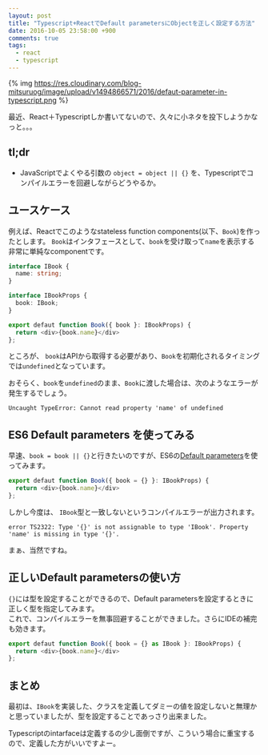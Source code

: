 ```yaml
---
layout: post
title: "Typescript+ReactでDefault parametersにObjectを正しく設定する方法"
date: 2016-10-05 23:58:00 +900
comments: true
tags:
  - react
  - typescript
---
```


{% img https://res.cloudinary.com/blog-mitsuruog/image/upload/v1494866571/2016/defaut-parameter-in-typescript.png %}

最近、React＋Typescriptしか書いてないので、久々に小ネタを投下しようかなっと。。。

<!-- more -->

## tl;dr

- JavaScriptでよくやる引数の `object = object || {}` を、Typescriptでコンパイルエラーを回避しながらどうやるか。
 
## ユースケース

例えば、Reactでこのようなstateless function components(以下、`Book`)を作ったとします。
`Book`はインタフェースとして、`book`を受け取って`name`を表示する非常に単純なcomponentです。

```ts
interface IBook {
  name: string;
}

interface IBookProps {
  book: IBook;
}

export defaut function Book({ book }: IBookProps) {
  return <div>{book.name}</div>
};
```

ところが、 `book`はAPIから取得する必要があり、`Book`を初期化されるタイミングでは`undefined`となっています。

おそらく、`book`を`undefined`のまま、`Book`に渡した場合は、次のようなエラーが発生するでしょう。

```
Uncaught TypeError: Cannot read property 'name' of undefined
```

## ES6 Default parameters を使ってみる

早速、`book = book || {}`と行きたいのですが、ES6の[Default parameters](https://developer.mozilla.org/en/docs/Web/JavaScript/Reference/Functions/Default_parameters)を使ってみます。

```ts
export defaut function Book({ book = {} }: IBookProps) {
  return <div>{book.name}</div>
};
```

しかし今度は、 `IBook`型と一致しないというコンパイルエラーが出力されます。

```
error TS2322: Type '{}' is not assignable to type 'IBook'. Property 'name' is missing in type '{}'.
```

まぁ、当然ですね。

## 正しいDefault parametersの使い方

`{}`には型を設定することができるので、Default parametersを設定するときに正しく型を指定してみます。  
これで、コンパイルエラーを無事回避することができました。さらにIDEの補完も効きます。

```ts
export defaut function Book({ book = {} as IBook }: IBookProps) {
  return <div>{book.name}</div>
};
```

## まとめ

最初は、`IBook`を実装した、クラスを定義してダミーの値を設定しないと無理かと思っていましたが、型を設定することであっさり出来ました。

Typescriptのintarfaceは定義するの少し面倒ですが、こういう場合に重宝するので、定義した方がいいですよー。
